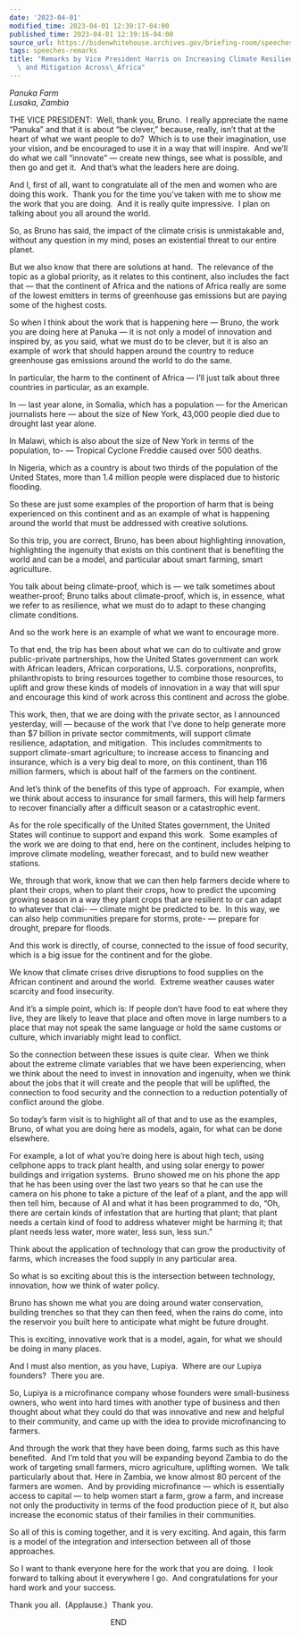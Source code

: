 ```yaml
---
date: '2023-04-01'
modified_time: 2023-04-01 12:39:17-04:00
published_time: 2023-04-01 12:39:16-04:00
source_url: https://bidenwhitehouse.archives.gov/briefing-room/speeches-remarks/2023/04/01/remarks-by-vice-president-harris-on-increasing-climate-resilience-adaptation-and-mitigation-across-africa/
tags: speeches-remarks
title: "Remarks by Vice President Harris on Increasing Climate Resilience, Adaptation,\
  \ and Mitigation Across\_Africa"
---
```

 
*Panuka Farm  
*Lusaka, Zambia**

THE VICE PRESIDENT:  Well, thank you, Bruno.  I really appreciate the
name “Panuka” and that it is about “be clever,” because, really, isn’t
that at the heart of what we want people to do?  Which is to use their
imagination, use your vision, and be encouraged to use it in a way that
will inspire.  And we’ll do what we call “innovate” — create new things,
see what is possible, and then go and get it.  And that’s what the
leaders here are doing.  
  
And I, first of all, want to congratulate all of the men and women who
are doing this work.  Thank you for the time you’ve taken with me to
show me the work that you are doing.  And it is really quite
impressive.  I plan on talking about you all around the world.  
  
So, as Bruno has said, the impact of the climate crisis is unmistakable
and, without any question in my mind, poses an existential threat to our
entire planet.  
  
But we also know that there are solutions at hand.  The relevance of the
topic as a global priority, as it relates to this continent, also
includes the fact that — that the continent of Africa and the nations of
Africa really are some of the lowest emitters in terms of greenhouse gas
emissions but are paying some of the highest costs.   
  
So when I think about the work that is happening here — Bruno, the work
you are doing here at Panuka — it is not only a model of innovation and
inspired by, as you said, what we must do to be clever, but it is also
an example of work that should happen around the country to reduce
greenhouse gas emissions around the world to do the same.   
  
In particular, the harm to the continent of Africa — I’ll just talk
about three countries in particular, as an example.       
  
In — last year alone, in Somalia, which has a population — for the
American journalists here — about the size of New York, 43,000 people
died due to drought last year alone.  
  
In Malawi, which is also about the size of New York in terms of the
population, to- — Tropical Cyclone Freddie caused over 500 deaths.  
  
In Nigeria, which as a country is about two thirds of the population of
the United States, more than 1.4 million people were displaced due to
historic flooding.  
  
So these are just some examples of the proportion of harm that is being
experienced on this continent and as an example of what is happening
around the world that must be addressed with creative solutions.  
  
So this trip, you are correct, Bruno, has been about highlighting
innovation, highlighting the ingenuity that exists on this continent
that is benefiting the world and can be a model, and particular about
smart farming, smart agriculture.  
  
You talk about being climate-proof, which is — we talk sometimes about
weather-proof; Bruno talks about climate-proof, which is, in essence,
what we refer to as resilience, what we must do to adapt to these
changing climate conditions.  
  
And so the work here is an example of what we want to encourage more.   
  
To that end, the trip has been about what we can do to cultivate and
grow public-private partnerships, how the United States government can
work with African leaders, African corporations, U.S. corporations,
nonprofits, philanthropists to bring resources together to combine those
resources, to uplift and grow these kinds of models of innovation in a
way that will spur and encourage this kind of work across this continent
and across the globe.  
  
This work, then, that we are doing with the private sector, as I
announced yesterday, will — because of the work that I’ve done to help
generate more than $7 billion in private sector commitments, will
support climate resilience, adaptation, and mitigation.  This includes
commitments to support climate-smart agriculture; to increase access to
financing and insurance, which is a very big deal to more, on this
continent, than 116 million farmers, which is about half of the farmers
on the continent.  
  
And let’s think of the benefits of this type of approach.  For example,
when we think about access to insurance for small farmers, this will
help farmers to recover financially after a difficult season or a
catastrophic event.  
  
As for the role specifically of the United States government, the United
States will continue to support and expand this work.  Some examples of
the work we are doing to that end, here on the continent, includes
helping to improve climate modeling, weather forecast, and to build new
weather stations.  
  
We, through that work, know that we can then help farmers decide where
to plant their crops, when to plant their crops, how to predict the
upcoming growing season in a way they plant crops that are resilient to
or can adapt to whatever that clai- — climate might be predicted to be. 
In this way, we can also help communities prepare for storms, prote- —
prepare for drought, prepare for floods.   
  
And this work is directly, of course, connected to the issue of food
security, which is a big issue for the continent and for the globe.  
  
We know that climate crises drive disruptions to food supplies on the
African continent and around the world.  Extreme weather causes water
scarcity and food insecurity.  
  
And it’s a simple point, which is: If people don’t have food to eat
where they live, they are likely to leave that place and often move in
large numbers to a place that may not speak the same language or hold
the same customs or culture, which invariably might lead to conflict.  
  
So the connection between these issues is quite clear.  When we think
about the extreme climate variables that we have been experiencing, when
we think about the need to invest in innovation and ingenuity, when we
think about the jobs that it will create and the people that will be
uplifted, the connection to food security and the connection to a
reduction potentially of conflict around the globe.  
  
So today’s farm visit is to highlight all of that and to use as the
examples, Bruno, of what you are doing here as models, again, for what
can be done elsewhere.  
  
For example, a lot of what you’re doing here is about high tech, using
cellphone apps to track plant health, and using solar energy to power
buildings and irrigation systems.  Bruno showed me on his phone the app
that he has been using over the last two years so that he can use the
camera on his phone to take a picture of the leaf of a plant, and the
app will then tell him, because of AI and what it has been programmed to
do, “Oh, there are certain kinds of infestation that are hurting that
plant; that plant needs a certain kind of food to address whatever might
be harming it; that plant needs less water, more water, less sun, less
sun.”  
  
Think about the application of technology that can grow the productivity
of farms, which increases the food supply in any particular area.  
  
So what is so exciting about this is the intersection between
technology, innovation, how we think of water policy.   
  
Bruno has shown me what you are doing around water conservation,
building trenches so that they can then feed, when the rains do come,
into the reservoir you built here to anticipate what might be future
drought.  
  
This is exciting, innovative work that is a model, again, for what we
should be doing in many places.  
  
And I must also mention, as you have, Lupiya.  Where are our Lupiya
founders?  There you are.  
  
So, Lupiya is a microfinance company whose founders were small-business
owners, who went into hard times with another type of business and then
thought about what they could do that was innovative and new and helpful
to their community, and came up with the idea to provide microfinancing
to farmers.  
  
And through the work that they have been doing, farms such as this have
benefited.  And I’m told that you will be expanding beyond Zambia to do
the work of targeting small farmers, micro agriculture, uplifting
women.  We talk particularly about that. Here in Zambia, we know almost
80 percent of the farmers are women.  And by providing microfinance —
which is essentially access to capital — to help women start a farm,
grow a farm, and increase not only the productivity in terms of the food
production piece of it, but also increase the economic status of their
families in their communities.  
  
So all of this is coming together, and it is very exciting. And again,
this farm is a model of the integration and intersection between all of
those approaches.  
  
So I want to thank everyone here for the work that you are doing.  I
look forward to talking about it everywhere I go.  And congratulations
for your hard work and your success.  
  
Thank you all.  (Applause.)  Thank you.  
  
                                              END  
   
   
 
